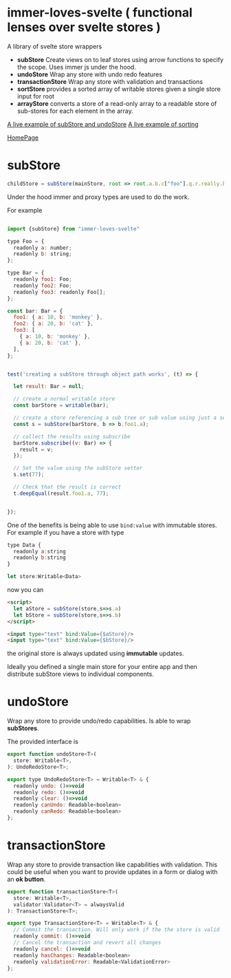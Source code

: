 # immer-loves-svelte ( functional lenses over svelte stores )

A library of svelte store wrappers

- **subStore** Create views on to leaf stores using arrow functions to specify the scope. Uses immer js under the hood.
- **undoStore** Wrap any store with undo redo features
- **transactionStore** Wrap any store with validation and transactions
- **sortStore** provides a sorted array of writable stores given a single store input for root
- **arrayStore** converts a store of a read-only array to a readable store of sub-stores for each element in the array.

[A live example of subStore and undoStore](https://svelte.dev/repl/4434d8fcd12242d79887343fd95e429c?version=3.29.7)
[ A live example of sorting](https://svelte.dev/repl/54f428bdfc324fe39a67b1345c7bc742?version=3.29.7)

[HomePage](https://bradphelan.github.io/immer.loves.svelte)

# subStore

```js
childStore = subStore(mainStore, root => root.a.b.c["foo"].q.r.really.but.it.still.works)
```

Under the hood immer and proxy types are used to do the work.

For example

```js

import {subStore} from "immer-loves-svelte"

type Foo = {
  readonly a: number;
  readonly b: string;
};

type Bar = {
  readonly foo1: Foo;
  readonly foo2: Foo;
  readonly foo3: readonly Foo[];
};

const bar: Bar = {
  foo1: { a: 10, b: 'monkey' },
  foo2: { a: 20, b: 'cat' },
  foo3: [
    { a: 10, b: 'monkey' },
    { a: 20, b: 'cat' },
  ],
};


test('creating a subStore through object path works', (t) => {

  let result: Bar = null;

  // create a normal writable store
  const barStore = writable(bar);

  // create a store referencing a sub tree or sub value using just a selector
  const s = subStore(barStore, b => b.foo1.a);

  // collect the results using subscribe
  barStore.subscribe((v: Bar) => {
    result = v;
  });

  // Set the value using the subStore setter
  s.set(77);

  // Check that the result is correct
  t.deepEqual(result.foo1.a, 77);


});

```

One of the benefits is being able to use `bind:value` with immutable stores. For example if you have a store with type

```js
type Data {
  readonly a:string
  readonly b:string
}

let store:Writable<Data>
```

now you can

```html
<script>
  let aStore = subStore(store,s=>s.a)
  let bStore = subStore(store,s=>s.b)
</script>

<input type="text" bind:Value={$aStore}/>
<input type="text" bind:Value={$bStore}/>
```

the original store is always updated using **immutable** updates.

Ideally you defined a single main store for your entire app and then
distribute subStore views to individual components.

# undoStore

Wrap any store to provide undo/redo capabilities. Is able to wrap **subStores**.

The provided interface is

```js
export function undoStore<T>(
  store: Writable<T>,
): UndoRedoStore<T>;

export type UndoRedoStore<T> = Writable<T> & {
  readonly undo: ()=>void
  readonly redo: ()=>void
  readonly clear: ()=>void
  readonly canUndo: Readable<boolean>
  readonly canRedo: Readable<boolean>
};
```

# transactionStore

Wrap any store to provide transaction like capabilities with validation. This could be useful when you want to provide updates in a form or dialog with an **ok button**.

```js
export function transactionStore<T>(
  store: Writable<T>,
  validator:Validator<T> = alwaysValid
): TransactionStore<T>;

export type TransactionStore<T> = Writable<T> & {
  // Commit the transaction. Will only work if the the store is valid
  readonly commit: ()=>void
  // Cancel the transaction and revert all changes
  readonly cancel: ()=>void
  readonly hasChanges: Readable<boolean>
  readonly validationError: Readable<ValidationError>
};
```
